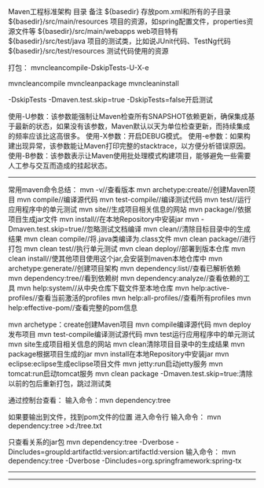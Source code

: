 Maven工程标准架构
目录	备注
${basedir}	存放pom.xml和所有的子目录
${basedir}/src/main/resources	项目的资源，如spring配置文件，properties资源文件等
${basedir}/src/main/webapps	web项目特有
${basedir}/src/test/java	项目的测试类，比如说JUnit代码、TestNg代码
${basedir}/src/test/resources	测试代码使用的资源


打包：
mvncleancompile-DskipTests-U-X-e

mvncleancompile
mvncleanpackage
mvncleaninstall

-DskipTests
-Dmaven.test.skip=true
-DskipTests=false开启测试

使用-U参数：该参数能强制让Maven检查所有SNAPSHOT依赖更新，确保集成基于最新的状态，如果没有该参数，Maven默认以天为单位检查更新，而持续集成的频率应该比这高很多。
使用-X参数：开启DEBUG模式。
使用-e参数：如果构建出现异常，该参数能让Maven打印完整的stacktrace，以方便分析错误原因。
使用-B参数：该参数表示让Maven使用批处理模式构建项目，能够避免一些需要人工参与交互而造成的挂起状态。

---------------------------------------------------------------------------------------------------------------------

常用maven命令总结：
mvn -v//查看版本
mvn archetype:create//创建Maven项目
mvn compile//编译源代码
mvn test-compile//编译测试代码
mvn test//运行应用程序中的单元测试
mvn site//生成项目相关信息的网站
mvn package//依据项目生成jar文件
mvn install//在本地Repository中安装jar
mvn -Dmaven.test.skip=true//忽略测试文档编译
mvn clean//清除目标目录中的生成结果
mvn clean compile//将.java类编译为.class文件
mvn clean package//进行打包
mvn clean test//执行单元测试
mvn clean deploy//部署到版本仓库
mvn clean install//使其他项目使用这个jar,会安装到maven本地仓库中
mvn archetype:generate//创建项目架构
mvn dependency:list//查看已解析依赖
mvn dependency:tree//看到依赖树
mvn dependency:analyze//查看依赖的工具
mvn help:system//从中央仓库下载文件至本地仓库
mvn help:active-profiles//查看当前激活的profiles
mvn help:all-profiles//查看所有profiles
mvn help:effective-pom//查看完整的pom信息



mvn archetype：create创建Maven项目
mvn compile编译源代码
mvn deploy发布项目
mvn test-compile编译测试源代码
mvn test运行应用程序中的单元测试
mvn site生成项目相关信息的网站
mvn clean清除项目目录中的生成结果
mvn package根据项目生成的jar
mvn install在本地Repository中安装jar
mvn eclipse:eclipse生成eclipse项目文件
mvn jetty:run启动jetty服务
mvn tomcat:run启动tomcat服务
mvn clean package -Dmaven.test.skip=true:清除以前的包后重新打包，跳过测试类


通过控制台查看：
输入命令：mvn dependency:tree

如果要输出到文件，找到pom文件的位置 进入命令行
输入命令： mvn dependency:tree >d:/tree.txt

只查看关系的jar包
mvn dependency:tree -Dverbose -Dincludes=groupId:artifactId:version:artifactId:version
输入命令：
mvn dependency:tree -Dverbose -Dincludes=org.springframework:spring-tx


---------------------------------------------------------------------------------------------------------------------









---------------------------------------------------------------------------------------------------------------------

